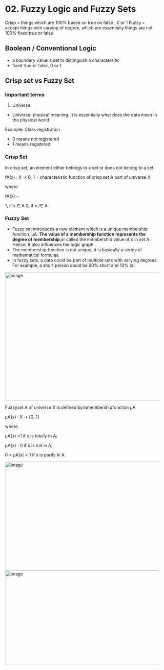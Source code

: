 # 02. Fuzzy Logic and Fuzzy Sets

Crisp = things which are 100% based on true on false , 0 or 1 
Fuzzy = accept things with varying of degree, which are essentially things are not 100% fixed true or false

## Boolean / Conventional Logic
- a boundary value is set to distinguish a charactersitic
- fixed true or false, 0 or 1

## Crisp set vs Fuzzy Set

### Important terms
1. Universe
- Universe: physical meaning. It is essentially what does the data mean in the physical world

Example: Class registration
- 0 means not registered
- 1 means registered


### Crisp Set
In crisp set, an element either belongs to a set or does not belong to a set.

fA(x) : X → 0, 1 = characteristic function of crisp set A part of universe X

where

fA(x) =

1, if x ∈ A
0, if x /∈ A

### Fuzzy Set
- Fuzzy set introduces a new element which is a unique membership function, μA. **The value of a membership function represents the degree of membership**,or
called the membership value of x in set A. Hence, it also influences the logic graph.
- The membership function is not unique, it is basically a series of mathematical formulas.
- In fuzzy sets, a data could be part of multiple sets with varying degrees. For example, a short person could be 90% short and 10% tall

<img width="791" height="419" alt="image" src="https://github.com/user-attachments/assets/3f0bf451-256c-4fad-aea4-9baa68bd0f66" />

Fuzzyset A of universe X is defined byitsmembershipfunction μA

μA(x) : X → [0, 1]

where

μA(x) =1 if x is totally in A;

μA(x) =0 if x is not in A;

0 < μA(x) < 1 if x is partly in A.

<img width="844" height="356" alt="image" src="https://github.com/user-attachments/assets/464945af-1b23-4b5f-b34b-1eabbe760a13" />

<img width="846" height="308" alt="image" src="https://github.com/user-attachments/assets/4a199642-f0dd-4283-b8a0-5d5fcece76b6" />
